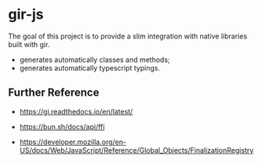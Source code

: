 # gir-js

The goal of this project is to provide a slim integration with native libraries built with gir.

- generates automatically classes and methods;
- generates automatically typescript typings.

## Further Reference


- https://gi.readthedocs.io/en/latest/
- https://bun.sh/docs/api/ffi

- https://developer.mozilla.org/en-US/docs/Web/JavaScript/Reference/Global_Objects/FinalizationRegistry